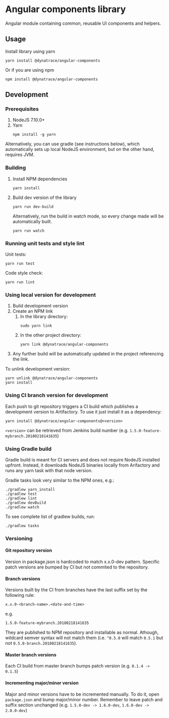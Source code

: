 # Angular components library

Angular module containing common, reusable UI components and helpers.

## Usage

Install library using yarn
```
yarn install @dynatrace/angular-components
```
Or if you are using npm
```
npm install @dynatrace/angular-components
```

## Development

### Prerequisites

1. NodeJS 7.10.0+
1. Yarn
   ```
   npm install -g yarn
   ```
Alternatively, you can use gradle (see instructions below), which automatically sets up local NodeJS environment,
but on the other hand, requires JVM. 

### Building
1. Install NPM dependencies
   ```
   yarn install
   ```
1. Build dev version of the library
   ```
   yarn run dev-build
   ```
   Alternatively, run the build in watch mode, so every change made will be automatically built.
   ```
   yarn run watch
   ```

### Running unit tests and style lint

Unit tests:
```
yarn run test
```

Code style check:
```
yarn run lint
```

### Using local version for development

1. Build development version
1. Create an NPM link
   1. In the library directory:
      ```
      sudo yarn link
      ```
   1. In the other project directory:
      ```
      yarn link @dynatrace/angular-components
      ```
1. Any further build will be automatically updated in the project referencing the link.

To unlink development version:
```
yarn unlink @dynatrace/angular-components
yarn install
```

### Using CI branch version for development

Each push to git repository triggers a CI build which publishes a development version to Artifactory. 
To use it just install it as a dependency:
```
yarn install @dynatrace/angular-components@<version>
``` 
`<version>` can be retrieved from Jenkins build number (e.g. `1.5.0-feature-mybranch.20180218141635`)

### Using Gradle build

Gradle build is meant for CI servers and does not require NodeJS installed upfront. 
Instead, it downloads NodeJS binaries locally from Arifactory and runs any yarn task with that node version.

Gradle tasks look very similar to the NPM ones, e.g.:
```
./gradlew yarn_install
./gradlew test
./gradlew lint
./gradlew devBuild
./gradlew watch
``` 
To see complete list of gradlew builds, run:
```
./gradlew tasks
```

### Versioning

#### Git repository version

Version in package.json is hardcoded to match x.x.0-dev pattern. 
Specific patch versions are bumped by CI but not commited to the repository.

#### Branch versions

Versions built by the CI from branches have the last suffix set by the following rule:

`x.x.0-<branch-name>.<date-and-time>`

e.g. 

`1.5.0-feature-mybranch.20180218141635`

They are published to NPM repository and installable as normal. 
Athough, wildcard semver syntax will not match them (i.e. `^0.5.0` will match `0.5.1` but not `0.5.0-branch.20180218141635`).

#### Master branch versions

Each CI build from master branch bumps patch version (e.g. `0.1.4 -> 0.1.5`)

#### Incrementing major/minor version

Major and minor versions have to be incremented manually. 
To do it, open `package.json` and bump major/minor number.
Remember to leave patch and suffix section unchanged (e.g. `1.5.0-dev -> 1.6.0-dev`, `1.6.0-dev -> 2.0.0-dev`)
